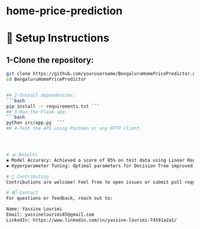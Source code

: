 # home-price-prediction

# 🔧 Setup Instructions
## 1-Clone the repository:
```bash
git clone https://github.com/yourusername/BengaluruHomePricePredictor.git  
cd BengaluruHomePricePredictor


## 2-Install dependencies:
```bash
pip install -r requirements.txt ```
## 3-Run the Flask app:
```bash
python src/app.py  ```
## 4-Test the API using Postman or any HTTP client.




# 📊 Results
◾ Model Accuracy: Achieved a score of 85% on test data using Linear Regression.
◾ Hyperparameter Tuning: Optimal parameters for Decision Tree improved prediction accuracy.

# 🤝 Contributing
Contributions are welcome! Feel free to open issues or submit pull requests to improve this project.

# 📬 Contact
For questions or feedback, reach out to:

Name: Yassine Lourimi
Email: yassinelourimi85@gmail.com
LinkedIn: https://www.linkedin.com/in/yassine-lourimi-74591a2a1/
